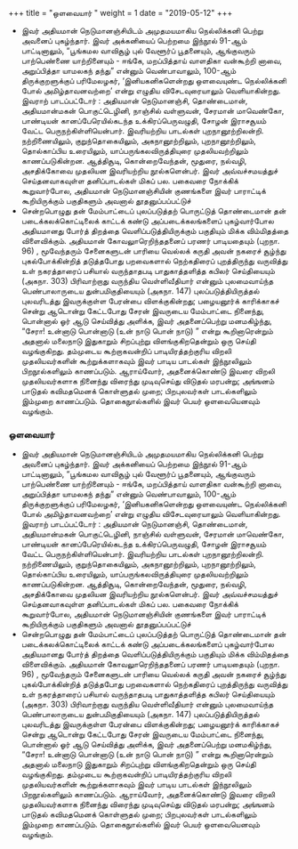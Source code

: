 ﻿+++
title = "ஒளவையார்  "
weight = 1
date = "2019-05-12"
+++


- இவர் அதியமான் நெடுமானஞ்சியிடம் அமுதமயமாகிய நெல்லிக்கனி பெற்று அவனைப் புகழ்ந்தார். இவர் அக்கனியைப் பெற்றமை இந்நூல் 91-ஆம் பாட்டினாலும், “பூங்கமல வாவிசூழ் புல் வேளூர்ப் பூதனையும், ஆங்குவரும் பாற்பெண்ணை யாற்றினையும் - ஈங்கே, மறப்பித்தாய் வாளதிகா வன்கூற்றி னாவை, அறுப்பித்தா யாமலகந் தந்து” என்னும் வெண்பாவாலும், 100-ஆம் திருக்குறளுக்குப்  பரிமேலழகர், ‘இனியகனிகளென்றது ஒளவையுண்ட நெல்லிக்கனி போல் அமிழ்தாவனவற்றை’ என்று எழுதிய விசேடவுரையாலும் வெளியாகின்றது. இவராற் பாடப்பட்டோர் : அதியமான் நெடுமானஞ்சி, தொண்டைமான், அதியமான்மகன் பொகுட்டெழினி, நாஞ்சில் வள்ளுவன், சேரமான் மாவெண்கோ, பாண்டியன் கானப்பேரெயில்கடந்த உக்கிரப்பெருவழுதி, சோழன் இராசசூயம் வேட்ட பெருநற்கிள்ளியென்பார். இவரியற்றிய பாடல்கள் புறநானூற்றிலன்றி. நற்றிணையிலும், குறுந்தொகையிலும், அகநானூற்றிலும், புறநானூற்றிலும், தொல்காப்பிய உரையிலும், யாப்பருங்கலவிருத்தியுரை முதலியவற்றிலும் காணப்படுகின்றன. ஆத்திசூடி, கொன்றைவேந்தன், மூதுரை, நல்வழி, அசதிக்கோவை முதலியன இவரியற்றிய நூல்களென்பர். இவர் அவ்வச்சமயத்துச் செய்தனவாகவுள்ள தனிப்பாடல்கள் மிகப் பல. பகைவரை நோக்கிக் கூறுவார்போல, அதியமான் நெடுமானஞ்சியின் குணங்களை இவர் பாராட்டிக் கூறியிருக்கும் பகுதிகளும் அவனால் தூதனுப்பப்பட்டுச் 
-  சென்றபொழுது தன் மேம்பாட்டைப் புலப்படுத்தற் பொருட்டுத் தொண்டைமான் தன் படைக்கலக்கொட்டிலைக் காட்டக் கண்டு அப்படைக்கலங்களைப் புகழ்வார்போல அதியமானது போர்த் திறத்தை வெளிப்படுத்தியிருக்கும் பகுதியும் மிக்க விம்மிதத்தை விளைவிக்கும். அதியமான் கோவலுாரெறிந்ததனைப் பரணர் பாடியதையும் (புறநா. 96) , மூவேந்தரும் சேனைகளுடன் பாரியை வெல்லக் கருதி அவன் நகரைச் சூழ்ந்து புகல்போக்கின்றித் தடுத்தபோது பறவைகளால் நெற்கதிரைப் புறத்திருந்து வருவித்து உள் நகரத்தாரைப் பசியால் வருந்தாதபடி பாதுகாத்தளித்த கபிலர் செய்தியையும் (அகநா. 303)  பிரிவாற்றாது வருந்திய வெள்ளிவீதியார் என்னும் புலமைவாய்ந்த பெண்பாலாருடைய துன்பமிகுதியையும் (அகநா. 147)  புலப்படுத்தியிருத்தல் புலவரிடத்து இவருக்குள்ள பேரன்பை விளக்குகின்றது; பழையனூர்க் காரிக்காகச் சென்று ஆடொன்று கேட்டபோது சேரன் இவருடைய மேம்பாட்டை நினைந்து, பொன்னால் ஓர் ஆடு செய்வித்து அளிக்க, இவர் அதனைப்பெற்று மனமகிழ்ந்து, “சேரா! உன்னாடு பொன்னாடு (உன் நாடு பொன் நாடு) ” என்று கூறினாரென்றும் அதனால் மலைநாடு இதுகாறும் சிறப்புற்று விளங்குகிறதென்றும் ஒரு செய்தி வழங்குகிறது. தம்முடைய கூற்றாகவன்றிப் பாடியிரத்தற்குரிய விறலி முதலியவர்களின் கூற்றுக்களாகவும் இவர் பாடிய பாடல்கள் இந்நூலிலும் பிறநூல்களிலும் காணப்படும். ஆராய்வோர், அதனைக்கொண்டு இவரை விறலி முதலியவர்களாக நினைந்து விரைந்து முடிவுசெய்து விடுதல் மரபன்று; அங்ஙனம் பாடுதல் கவிமதமெனக் கொள்ளுதல் முறை; பிறபுலவர்கள் பாடல்களிலும் இம்முறை காணப்படும். தொகைநுால்களில் இவர் பெயர் ஒளவையெனவும் வழங்கும். 
  
### ஒளவையார்  
- இவர் அதியமான் நெடுமானஞ்சியிடம் அமுதமயமாகிய நெல்லிக்கனி பெற்று அவனைப் புகழ்ந்தார். இவர் அக்கனியைப் பெற்றமை இந்நூல் 91-ஆம் பாட்டினாலும், “பூங்கமல வாவிசூழ் புல் வேளூர்ப் பூதனையும், ஆங்குவரும் பாற்பெண்ணை யாற்றினையும் - ஈங்கே, மறப்பித்தாய் வாளதிகா வன்கூற்றி னாவை, அறுப்பித்தா யாமலகந் தந்து” என்னும் வெண்பாவாலும், 100-ஆம் திருக்குறளுக்குப்  பரிமேலழகர், ‘இனியகனிகளென்றது ஒளவையுண்ட நெல்லிக்கனி போல் அமிழ்தாவனவற்றை’ என்று எழுதிய விசேடவுரையாலும் வெளியாகின்றது. இவராற் பாடப்பட்டோர் : அதியமான் நெடுமானஞ்சி, தொண்டைமான், அதியமான்மகன் பொகுட்டெழினி, நாஞ்சில் வள்ளுவன், சேரமான் மாவெண்கோ, பாண்டியன் கானப்பேரெயில்கடந்த உக்கிரப்பெருவழுதி, சோழன் இராசசூயம் வேட்ட பெருநற்கிள்ளியென்பார். இவரியற்றிய பாடல்கள் புறநானூற்றிலன்றி. நற்றிணையிலும், குறுந்தொகையிலும், அகநானூற்றிலும், புறநானூற்றிலும், தொல்காப்பிய உரையிலும், யாப்பருங்கலவிருத்தியுரை முதலியவற்றிலும் காணப்படுகின்றன. ஆத்திசூடி, கொன்றைவேந்தன், மூதுரை, நல்வழி, அசதிக்கோவை முதலியன இவரியற்றிய நூல்களென்பர். இவர் அவ்வச்சமயத்துச் செய்தனவாகவுள்ள தனிப்பாடல்கள் மிகப் பல. பகைவரை நோக்கிக் கூறுவார்போல, அதியமான் நெடுமானஞ்சியின் குணங்களை இவர் பாராட்டிக் கூறியிருக்கும் பகுதிகளும் அவனால் தூதனுப்பப்பட்டுச் 
-  சென்றபொழுது தன் மேம்பாட்டைப் புலப்படுத்தற் பொருட்டுத் தொண்டைமான் தன் படைக்கலக்கொட்டிலைக் காட்டக் கண்டு அப்படைக்கலங்களைப் புகழ்வார்போல அதியமானது போர்த் திறத்தை வெளிப்படுத்தியிருக்கும் பகுதியும் மிக்க விம்மிதத்தை விளைவிக்கும். அதியமான் கோவலுாரெறிந்ததனைப் பரணர் பாடியதையும் (புறநா. 96) , மூவேந்தரும் சேனைகளுடன் பாரியை வெல்லக் கருதி அவன் நகரைச் சூழ்ந்து புகல்போக்கின்றித் தடுத்தபோது பறவைகளால் நெற்கதிரைப் புறத்திருந்து வருவித்து உள் நகரத்தாரைப் பசியால் வருந்தாதபடி பாதுகாத்தளித்த கபிலர் செய்தியையும் (அகநா. 303)  பிரிவாற்றாது வருந்திய வெள்ளிவீதியார் என்னும் புலமைவாய்ந்த பெண்பாலாருடைய துன்பமிகுதியையும் (அகநா. 147)  புலப்படுத்தியிருத்தல் புலவரிடத்து இவருக்குள்ள பேரன்பை விளக்குகின்றது; பழையனூர்க் காரிக்காகச் சென்று ஆடொன்று கேட்டபோது சேரன் இவருடைய மேம்பாட்டை நினைந்து, பொன்னால் ஓர் ஆடு செய்வித்து அளிக்க, இவர் அதனைப்பெற்று மனமகிழ்ந்து, “சேரா! உன்னாடு பொன்னாடு (உன் நாடு பொன் நாடு) ” என்று கூறினாரென்றும் அதனால் மலைநாடு இதுகாறும் சிறப்புற்று விளங்குகிறதென்றும் ஒரு செய்தி வழங்குகிறது. தம்முடைய கூற்றாகவன்றிப் பாடியிரத்தற்குரிய விறலி முதலியவர்களின் கூற்றுக்களாகவும் இவர் பாடிய பாடல்கள் இந்நூலிலும் பிறநூல்களிலும் காணப்படும். ஆராய்வோர், அதனைக்கொண்டு இவரை விறலி முதலியவர்களாக நினைந்து விரைந்து முடிவுசெய்து விடுதல் மரபன்று; அங்ஙனம் பாடுதல் கவிமதமெனக் கொள்ளுதல் முறை; பிறபுலவர்கள் பாடல்களிலும் இம்முறை காணப்படும். தொகைநுால்களில் இவர் பெயர் ஒளவையெனவும் வழங்கும். 

